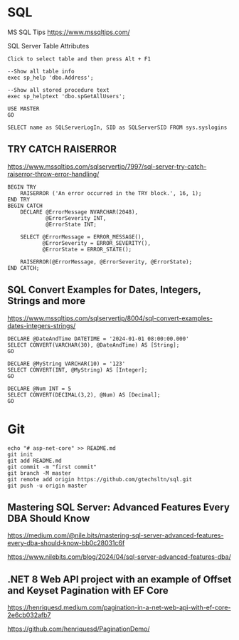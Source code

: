 # SQL

MS SQL Tips
https://www.mssqltips.com/

SQL Server Table Attributes

```
Click to select table and then press Alt + F1
```

```
--Show all table info
exec sp_help 'dbo.Address';
```

```
--Show all stored procedure text
exec sp_helptext 'dbo.spGetAllUsers';
```


```
USE MASTER
GO 

SELECT name as SQLServerLogIn, SID as SQLServerSID FROM sys.syslogins
```

## TRY CATCH RAISERROR

https://www.mssqltips.com/sqlservertip/7997/sql-server-try-catch-raiserror-throw-error-handling/

```
BEGIN TRY
    RAISERROR ('An error occurred in the TRY block.', 16, 1);
END TRY
BEGIN CATCH
    DECLARE @ErrorMessage NVARCHAR(2048),
            @ErrorSeverity INT,
            @ErrorState INT;
 
    SELECT @ErrorMessage = ERROR_MESSAGE(),
           @ErrorSeverity = ERROR_SEVERITY(),
           @ErrorState = ERROR_STATE();
 
    RAISERROR(@ErrorMessage, @ErrorSeverity, @ErrorState);
END CATCH;
```

## SQL Convert Examples for Dates, Integers, Strings and more

https://www.mssqltips.com/sqlservertip/8004/sql-convert-examples-dates-integers-strings/

```
DECLARE @DateAndTime DATETIME = '2024-01-01 08:00:00.000'
SELECT CONVERT(VARCHAR(30), @DateAndTime) AS [String];
GO

DECLARE @MyString VARCHAR(10) = '123'
SELECT CONVERT(INT, @MyString) AS [Integer];
GO

DECLARE @Num INT = 5
SELECT CONVERT(DECIMAL(3,2), @Num) AS [Decimal];
GO

```

# Git

```
echo "# asp-net-core" >> README.md
git init
git add README.md
git commit -m "first commit"
git branch -M master
git remote add origin https://github.com/gtechsltn/sql.git
git push -u origin master
```

## Mastering SQL Server: Advanced Features Every DBA Should Know

https://medium.com/@nile.bits/mastering-sql-server-advanced-features-every-dba-should-know-bb0c28031c6f

https://www.nilebits.com/blog/2024/04/sql-server-advanced-features-dba/

## .NET 8 Web API project with an example of Offset and Keyset Pagination with EF Core

https://henriquesd.medium.com/pagination-in-a-net-web-api-with-ef-core-2e6cb032afb7

https://github.com/henriquesd/PaginationDemo/
